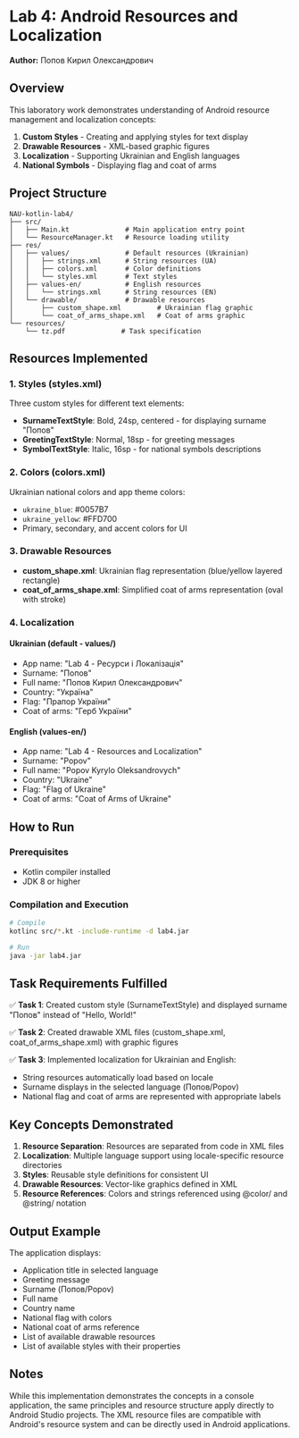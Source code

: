 # Lab 4: Android Resources and Localization

**Author:** Попов Кирил Олександрович

## Overview

This laboratory work demonstrates understanding of Android resource management and localization concepts:

1. **Custom Styles** - Creating and applying styles for text display
2. **Drawable Resources** - XML-based graphic figures
3. **Localization** - Supporting Ukrainian and English languages
4. **National Symbols** - Displaying flag and coat of arms

## Project Structure

```
NAU-kotlin-lab4/
├── src/
│   ├── Main.kt              # Main application entry point
│   └── ResourceManager.kt   # Resource loading utility
├── res/
│   ├── values/              # Default resources (Ukrainian)
│   │   ├── strings.xml      # String resources (UA)
│   │   ├── colors.xml       # Color definitions
│   │   └── styles.xml       # Text styles
│   ├── values-en/           # English resources
│   │   └── strings.xml      # String resources (EN)
│   └── drawable/            # Drawable resources
│       ├── custom_shape.xml         # Ukrainian flag graphic
│       └── coat_of_arms_shape.xml   # Coat of arms graphic
└── resources/
    └── tz.pdf              # Task specification
```

## Resources Implemented

### 1. Styles (styles.xml)

Three custom styles for different text elements:

- **SurnameTextStyle**: Bold, 24sp, centered - for displaying surname "Попов"
- **GreetingTextStyle**: Normal, 18sp - for greeting messages
- **SymbolTextStyle**: Italic, 16sp - for national symbols descriptions

### 2. Colors (colors.xml)

Ukrainian national colors and app theme colors:

- `ukraine_blue`: #0057B7
- `ukraine_yellow`: #FFD700
- Primary, secondary, and accent colors for UI

### 3. Drawable Resources

- **custom_shape.xml**: Ukrainian flag representation (blue/yellow layered rectangle)
- **coat_of_arms_shape.xml**: Simplified coat of arms representation (oval with stroke)

### 4. Localization

#### Ukrainian (default - values/)
- App name: "Lab 4 - Ресурси і Локалізація"
- Surname: "Попов"
- Full name: "Попов Кирил Олександрович"
- Country: "Україна"
- Flag: "Прапор України"
- Coat of arms: "Герб України"

#### English (values-en/)
- App name: "Lab 4 - Resources and Localization"
- Surname: "Popov"
- Full name: "Popov Kyrylo Oleksandrovych"
- Country: "Ukraine"
- Flag: "Flag of Ukraine"
- Coat of arms: "Coat of Arms of Ukraine"

## How to Run

### Prerequisites
- Kotlin compiler installed
- JDK 8 or higher

### Compilation and Execution

```bash
# Compile
kotlinc src/*.kt -include-runtime -d lab4.jar

# Run
java -jar lab4.jar
```

## Task Requirements Fulfilled

✅ **Task 1**: Created custom style (SurnameTextStyle) and displayed surname "Попов" instead of "Hello, World!"

✅ **Task 2**: Created drawable XML files (custom_shape.xml, coat_of_arms_shape.xml) with graphic figures

✅ **Task 3**: Implemented localization for Ukrainian and English:
- String resources automatically load based on locale
- Surname displays in the selected language (Попов/Popov)
- National flag and coat of arms are represented with appropriate labels

## Key Concepts Demonstrated

1. **Resource Separation**: Resources are separated from code in XML files
2. **Localization**: Multiple language support using locale-specific resource directories
3. **Styles**: Reusable style definitions for consistent UI
4. **Drawable Resources**: Vector-like graphics defined in XML
5. **Resource References**: Colors and strings referenced using @color/ and @string/ notation

## Output Example

The application displays:
- Application title in selected language
- Greeting message
- Surname (Попов/Popov)
- Full name
- Country name
- National flag with colors
- National coat of arms reference
- List of available drawable resources
- List of available styles with their properties

## Notes

While this implementation demonstrates the concepts in a console application, the same principles and resource structure apply directly to Android Studio projects. The XML resource files are compatible with Android's resource system and can be directly used in Android applications.
